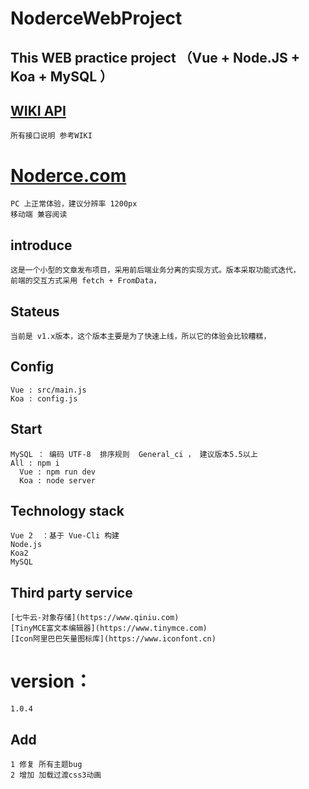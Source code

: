 # NoderceWebProject
## This WEB practice project （Vue + Node.JS + Koa + MySQL ）

## [WIKI API](https://github.com/perwait/NoderceWebProject/wiki/Koa-API-for-Client)
    所有接口说明 参考WIKI

# [Noderce.com](http://noderce.com)
    PC 上正常体验，建议分辨率 1200px
    移动端 兼容阅读
	
## introduce
    这是一个小型的文章发布项目，采用前后端业务分离的实现方式。版本采取功能式迭代，
    前端的交互方式采用 fetch + FromData， 

## Stateus	
	当前是 v1.x版本，这个版本主要是为了快速上线，所以它的体验会比较糟糕，
	
## Config 
    Vue : src/main.js
    Koa : config.js
	
## Start 
    MySQL ： 编码 UTF-8  排序规则  General_ci ， 建议版本5.5以上
    All : npm i
      Vue : npm run dev  
      Koa : node server

## Technology stack
    Vue 2  ：基于 Vue-Cli 构建
    Node.js 
    Koa2 
    MySQL
## Third party service
    [七牛云-对象存储](https://www.qiniu.com)
    [TinyMCE富文本编辑器](https://www.tinymce.com)
    [Icon阿里巴巴矢量图标库](https://www.iconfont.cn)
# version：
    1.0.4
## Add
    1 修复 所有主题bug
	2 增加 加载过渡css3动画
     	
    
    

